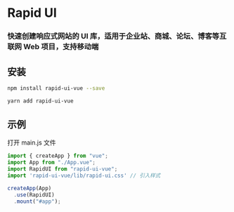 # Rapid UI

### 快速创建响应式网站的 UI 库，适用于企业站、商城、论坛、博客等互联网 Web 项目，支持移动端

## 安装
```bash
npm install rapid-ui-vue --save
```

```bash
yarn add rapid-ui-vue
```

## 示例

打开 main.js 文件

```jsx
import { createApp } from "vue";
import App from "./App.vue";
import RapidUI from "rapid-ui-vue";
import 'rapid-ui-vue/lib/rapid-ui.css' // 引入样式

createApp(App)
  .use(RapidUI)
  .mount("#app");
```



